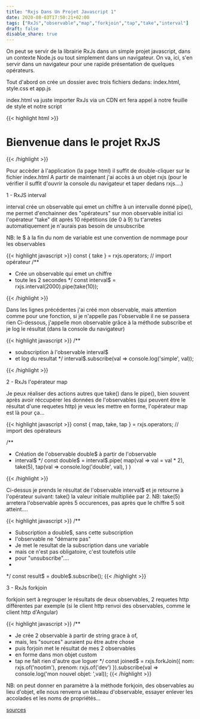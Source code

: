 ```yaml
---
title: "Rxjs Dans Un Projet Javascript 1"
date: 2020-08-03T17:50:21+02:00
tags: ["RxJs","observable","map","forkjoin","tap","take","interval"]
draft: false
disable_share: true
---
```


On peut se servir de la librairie RxJs dans un simple projet javascript, dans un contexte Node.js ou tout simplement dans un navigateur.
On va, ici, s'en servir dans un navigateur pour une rapide présentation de quelques opérateurs.

Tout d'abord on crée un dossier avec trois fichiers dedans: index.html, style.css et app.js

index.html va juste importer RxJs via un CDN ert fera appel à notre feuille de style et notre script

{{< highlight html >}}
<!DOCTYPE html>
<html lang="en">
<head>
    <meta charset="UTF-8">
    <meta name="viewport" content="width=device-width, initial-scale=1.0">
    <link rel="stylesheet" href="style.css">
    <title>RxJs</title>
</head>
<body>
    <h1>Bienvenue dans le projet RxJS</h1>
    <script src="https://cdnjs.cloudflare.com/ajax/libs/rxjs/6.6.0/rxjs.umd.js"></script>
    <script src="app.js"></script>
</body>
</html>
{{< /highlight >}}

Pour accèder à l'application (la page html) il suffit de double-cliquer sur le fichier index.html
A partir de maintenant j'ai accès à un objet rxjs (pour le vérifier il suffit d'ouvrir la console du navigateur et taper dedans rxjs....)

1 - RxJS interval

interval crée un observable qui emet un chiffre à un intervalle donné
pipe(), me permet d'enchainner des "opérateurs" sur mon observable initial
ici l'opérateur "take" dit après 10 répétitions (de 0 à 9) tu t'arretes automatiquement je n'aurais pas besoin de unsubscribe

NB: le $ à la fin du nom de variable est une convention de nommage pour les observables

{{< highlight javascript >}}
const { take } = rxjs.operators; // import opérateur
/**
 * Crée un observable qui emet un chiffre
 * toute les 2 secondes
 */
const interval$ = rxjs.interval(2000).pipe(take(10));

{{< /highlight >}}

Dans les lignes précédentes j'ai créé mon observable, mais attention comme pour une fonction, si je n'appelle pas l'observable il ne se passera rien
Ci-dessous, j'appelle mon observable grâce à la méthode subscribe et je log le résultat (dans la console du navigateur)

{{< highlight javascript >}}
/**
 * soubscription à l'observable interval$
 * et log du resultat
 */
interval$.subscribe(val => console.log('simple', val));

{{< /highlight >}}

2 - RxJs l'opérateur map

Je peux réaliser des actions autres que take() dans le pipe(), bien souvent après avoir réccupérer les données de l'observables (qui peuvent être le résultat d'une requetes http) je veux les mettre en forme, l'opérateur map est là pour ça...

{{< highlight javascript >}}
const { map, take, tap } = rxjs.operators; // import des opérateurs

/**
 * Création de l'observable double$ à partir de l'observable
 * interval$
 */
const double$ = interval$.pipe(
    map(val => val = val * 2),
    take(5),
    tap(val => console.log('double', val),
    )
)

{{< /highlight >}}

Ci-dessus je prends le résultat de l'observable interval$ et je retourne à l'opérateur suivant: take() la valeur initiale multipliée par 2.
NB: take(5) arretera l'observable après 5 occurences, pas après que le chiffre 5 soit atteint....

{{< highlight javascript >}}
/**
 * Subscription a double$, sans cette subscription
 * l'observable ne "démarre pas"
 * Je met le resultat de la subscription dans une variable
 * mais ce n'est pas obligatoire, c'est toutefois utile
 * pour "unsubscribe"....
 * 
 */
const result$ = double$.subscribe();
{{< /highlight >}}

3 - RxJs forkjoin

forkjoin sert à regrouper le résultats de deux observables, 2 requetes http différentes par exemple (si le client http renvoi des observables, comme le client http d'Angular)

{{< highlight javascript >}}
/**
 * Je crée 2 observable à partir de string grace à of,
 * mais, les "sources" auraient pu être autre chose
 * puis forjoin met le résultat de mes 2 observables
 * en forme dans mon objet custom
 * tap ne fait rien d'autre que loguer
 */
const joined$ = rxjs.forkJoin({
    nom: rxjs.of('nootim'),
    prenom: rxjs.of('dev')
}).subscribe(val => console.log('mon nouvel objet: ',val));
{{< /highlight >}}

NB: on peut donner en paramètre à la méthode forkjoin, des observables au lieu d'objet, elle nous renverra un tableau d'observable, essayer enlever les accolades et les noms de propriétés...

[sources](https://github.com/nootim/rxjs-in-javascript-project)